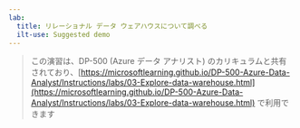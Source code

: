 ```yaml
---
lab:
  title: リレーショナル データ ウェアハウスについて調べる
  ilt-use: Suggested demo
---
```


> この演習は、DP-500 (Azure データ アナリスト) のカリキュラムと共有されており、[https://microsoftlearning.github.io/DP-500-Azure-Data-Analyst/Instructions/labs/03-Explore-data-warehouse.html](https://microsoftlearning.github.io/DP-500-Azure-Data-Analyst/Instructions/labs/03-Explore-data-warehouse.html) で利用できます
